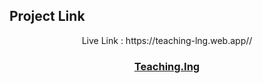 ## Project Link

<p align="center">Live Link : https://teaching-lng.web.app// <p />
  <h3 align="center"><a href="https://teaching-lng.web.app/ ">Teaching.Ing</a></h3>
